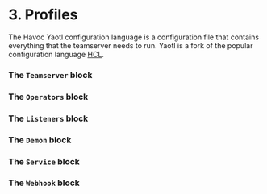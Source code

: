 # 3. Profiles

The Havoc Yaotl configuration language is a configuration file that contains everything that the teamserver needs to run. 
Yaotl is a fork of the popular configuration language [HCL](https://github.com/hashicorp/hcl). 

### The `Teamserver` block

### The `Operators` block

### The `Listeners` block

### The `Demon` block

### The `Service` block

### The `Webhook` block
